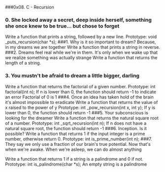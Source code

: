 ###0x08. C - Recursion
### 0. She locked away a secret, deep inside herself, something she once knew to be true... but chose to forget
Write a function that prints a string, followed by a new line.
Prototype: void _puts_recursion(char *s);
###1. Why is it so important to dream? Because, in my dreams we are together
Write a function that prints a string in reverse.
###2. Dreams feel real while we're in them. It's only when we wake up that we realize something was actually strange
Write a function that returns the length of a string.
### 3. You mustn't be afraid to dream a little bigger, darling
Write a function that returns the factorial of a given number.
Prototype: int factorial(int n);
If n is lower than 0, the function should return -1 to indicate an error
Factorial of 0 is 1
###4. Once an idea has taken hold of the brain it's almost impossible to eradicate
Write a function that returns the value of x raised to the power of y
Prototype: int _pow_recursion(int x, int y);
If y is lower than 0, the function should return -1
###5. Your subconscious is looking for the dreamer
Write a function that returns the natural square root of a number.
Prototype: int _sqrt_recursion(int n);
If n does not have a natural square root, the function should return -1
###6. Inception. Is it possible?
Write a function that returns 1 if the input integer is a prime number, otherwise return 0.
Prototype: int is_prime_number(int n);
###7. They say we only use a fraction of our brain's true potential. Now that's when we're awake. When we're asleep, we can do almost anything

Write a function that returns 1 if a string is a palindrome and 0 if not.
Prototype: int is_palindrome(char *s);
An empty string is a palindrome

